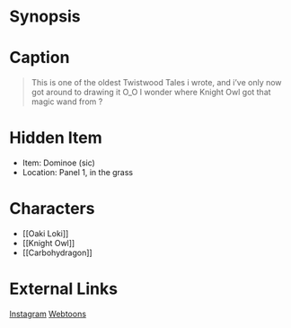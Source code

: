# Synopsis


# Caption
> This is one of the oldest Twistwood Tales i wrote, and i’ve only now got around to drawing it O_O I wonder where Knight Owl got that magic wand from ?

# Hidden Item
* Item: Dominoe (sic)
* Location: <spoiler>Panel 1, in the grass</spoiler>

# Characters
* [[Oaki Loki]]
* [[Knight Owl]]
* [[Carbohydragon]]

# External Links
[Instagram](https://www.instagram.com/p/CQe0pItjjh_/?igshid=YmMyMTA2M2Y=)
[Webtoons](https://www.webtoons.com/en/challenge/twistwood-tales/81-oaki-loki-and-the-magic-spell/viewer?title_no=344740&episode_no=87)